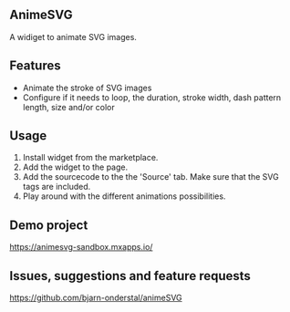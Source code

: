 ## AnimeSVG
A widiget to animate SVG images.

## Features
- Animate the stroke of SVG images
- Configure if it needs to loop, the duration, stroke width, dash pattern length, size and/or color

## Usage
1. Install widget from the marketplace.
2. Add the widget to the page.
3. Add the sourcecode to the the 'Source' tab. Make sure that the SVG tags are included.
4. Play around with the different animations possibilities.

## Demo project
https://animesvg-sandbox.mxapps.io/

## Issues, suggestions and feature requests
https://github.com/bjarn-onderstal/animeSVG
